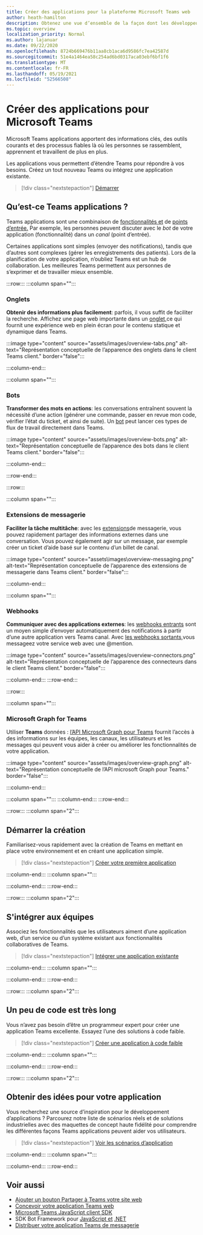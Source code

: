 ```yaml
---
title: Créer des applications pour la plateforme Microsoft Teams web
author: heath-hamilton
description: Obtenez une vue d’ensemble de la façon dont les développeurs peuvent étendre Microsoft Teams fonctionnalités avec des applications personnalisées.
ms.topic: overview
localization_priority: Normal
ms.author: lajanuar
ms.date: 09/22/2020
ms.openlocfilehash: 8724b669476b11aa8cb1aca6d9586fc7ea42587d
ms.sourcegitcommit: 51e4a1464ea58c254ad6bd0317aca03ebf6bf1f6
ms.translationtype: MT
ms.contentlocale: fr-FR
ms.lasthandoff: 05/19/2021
ms.locfileid: "52566508"
---
```

# <a name="build-apps-for-microsoft-teams"></a>Créer des applications pour Microsoft Teams

Microsoft Teams applications apportent des informations clés, des outils courants et des processus fiables là où les personnes se rassemblent, apprennent et travaillent de plus en plus.

Les applications vous permettent d’étendre Teams pour répondre à vos besoins. Créez un tout nouveau Teams ou intégrez une application existante.

> [!div class="nextstepaction"]
> [Démarrer](build-your-first-app/build-first-app-overview.md)

## <a name="what-are-teams-apps"></a>Qu’est-ce Teams applications ?

Teams applications sont une combinaison de [fonctionnalités et](concepts/capabilities-overview.md) de [points d’entrée.](concepts/extensibility-points.md) Par exemple, les personnes peuvent discuter avec le *bot* de votre application (fonctionnalité) dans un *canal* (point d’entrée).

Certaines applications sont simples (envoyer des notifications), tandis que d’autres sont complexes (gérer les enregistrements des patients). Lors de la planification de votre application, n’oubliez Teams est un hub de collaboration. Les meilleures Teams permettent aux personnes de s’exprimer et de travailler mieux ensemble.

:::row:::
   :::column span="":::

### <a name="tabs"></a>Onglets

**Obtenir des informations plus facilement**: parfois, il vous suffit de faciliter la recherche. Affichez une page web importante dans un [onglet,](tabs/what-are-tabs.md)ce qui fournit une expérience web en plein écran pour le contenu statique et dynamique dans Teams.

:::image type="content" source="assets/images/overview-tabs.png" alt-text="Représentation conceptuelle de l’apparence des onglets dans le client Teams client." border="false":::

   :::column-end:::

   :::column span="":::

### <a name="bots"></a>Bots

**Transformer des mots en actions**: les conversations entraînent souvent la nécessité d’une action (générer une commande, passer en revue mon code, vérifier l’état du ticket, et ainsi de suite). Un [bot](bots/what-are-bots.md) peut lancer ces types de flux de travail directement dans Teams.

:::image type="content" source="assets/images/overview-bots.png" alt-text="Représentation conceptuelle de l’apparence des bots dans le client Teams client." border="false":::

   :::column-end:::

:::row-end:::

:::row:::

   :::column span="":::

### <a name="messaging-extensions"></a>Extensions de messagerie

**Faciliter la tâche multitâche**: avec les [extensions](messaging-extensions/what-are-messaging-extensions.md)de messagerie, vous pouvez rapidement partager des informations externes dans une conversation. Vous pouvez également agir sur un message, par exemple créer un ticket d’aide basé sur le contenu d’un billet de canal.

:::image type="content" source="assets\images\overview-messaging.png" alt-text="Représentation conceptuelle de l’apparence des extensions de messagerie dans Teams client." border="false":::

   :::column-end:::

   :::column span="":::

### <a name="webhooks"></a>Webhooks

**Communiquer avec des applications externes**: les [webhooks entrants](webhooks-and-connectors/what-are-webhooks-and-connectors.md#incoming-webhooks) sont un moyen simple d’envoyer automatiquement des notifications à partir d’une autre application vers Teams canal. Avec [les webhooks sortants,](webhooks-and-connectors/what-are-webhooks-and-connectors.md#outgoing-webhooks)vous messageez votre service web avec une @mention.

:::image type="content" source="assets/images/overview-connectors.png" alt-text="Représentation conceptuelle de l’apparence des connecteurs dans le client Teams client." border="false":::

   :::column-end:::
:::row-end:::

:::row:::

   :::column span="":::

### <a name="microsoft-graph-for-teams"></a>Microsoft Graph for Teams

Utiliser **Teams** données : [l’API Microsoft Graph pour Teams](/graph/teams-concept-overview) fournit l’accès à des informations sur les équipes, les canaux, les utilisateurs et les messages qui peuvent vous aider à créer ou améliorer les fonctionnalités de votre application.

:::image type="content" source="assets/images/overview-graph.png" alt-text="Représentation conceptuelle de l’API microsoft Graph pour Teams." border="false":::

   :::column-end:::

   :::column span="":::
   :::column-end:::
:::row-end:::

:::row:::
   :::column span="2":::

## <a name="start-building"></a>Démarrer la création

Familiarisez-vous rapidement avec la création de Teams en mettant en place votre environnement et en créant une application simple.

> [!div class="nextstepaction"]
> [Créer votre première application](build-your-first-app/build-first-app-overview.md)

   :::column-end:::
   :::column span="":::

   :::column-end:::
:::row-end:::

:::row:::
   :::column span="2":::

## <a name="integrate-with-teams"></a>S'intégrer aux équipes

Associez les fonctionnalités que les utilisateurs aiment d’une application web, d’un service ou d’un système existant aux fonctionnalités collaboratives de Teams.

> [!div class="nextstepaction"]
> [Intégrer une application existante](samples/integrating-web-apps.md)

   :::column-end:::
   :::column span="":::

   :::column-end:::
:::row-end:::

:::row:::
   :::column span="2":::

## <a name="a-little-code-goes-a-long-way"></a>Un peu de code est très long

Vous n’avez pas besoin d’être un programmeur expert pour créer une application Teams excellente. Essayez l’une des solutions à code faible.

> [!div class="nextstepaction"]
> [Créer une application à code faible](samples/teams-low-code-solutions.md)

   :::column-end:::
   :::column span="":::

   :::column-end:::
:::row-end:::

:::row:::
   :::column span="2":::

## <a name="get-ideas-for-your-app"></a>Obtenir des idées pour votre application

Vous recherchez une source d’inspiration pour le développement d’applications ? Parcourez notre liste de scénarios réels et de solutions industrielles avec des maquettes de concept haute fidélité pour comprendre les différentes façons Teams applications peuvent aider vos utilisateurs.

> [!div class="nextstepaction"]
> [Voir les scénarios d’application](https://adoption.microsoft.com/extensibility-look-book/scenarios/)

   :::column-end:::
   :::column span="":::

   :::column-end:::
:::row-end:::

## <a name="see-also"></a>Voir aussi

* [Ajouter un bouton Partager à Teams votre site web](concepts/build-and-test/share-to-teams.md)
* [Concevoir votre application Teams web](concepts/design/design-teams-app-overview.md)
* [Microsoft Teams JavaScript client SDK](/javascript/api/@microsoft/teams-js/?view=msteams-client-js-latest&preserve-view=true)
* SDK Bot Framework pour [JavaScript et](https://github.com/Microsoft/botbuilder-js) [.NET](https://github.com/Microsoft/botbuilder-dotnet/)
* [Distribuer votre application Teams de messagerie](concepts/deploy-and-publish/apps-publish-overview.md)

